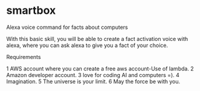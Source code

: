# smartbox
Alexa voice command for facts about computers

With this basic skill, you will be able to create a fact activation voice with alexa,
where you can ask alexa to give you a fact of your choice.

Requirements

1 AWS account where you can create a free aws account-Use of lambda.
2 Amazon developer account.
3 love for coding AI and computers =).
4 Imagination.
5 The universe is your limit.
6 May the force be with you.


